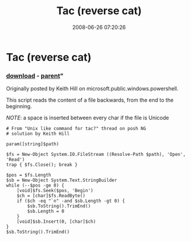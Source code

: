 ﻿---
pid:            433
parent:         432
children:       
poster:         halr9000
title:          Tac (reverse cat)
date:           2008-06-26 07:20:26
format:         posh
---

# Tac (reverse cat)

### [download](433.ps1) - [parent](432.md)"

Originally posted by Keith Hill on microsoft.public.windows.powershell.

This script reads the content of a file backwards, from the end to the beginning.

*NOTE*: a space is inserted between every char if the file is Unicode

```posh
# From "Unix like command for tac?" thread on posh NG
# solution by Keith Hill

param([string]$path)

$fs = New-Object System.IO.FileStream ((Resolve-Path $path), 'Open', 'Read')
trap { $fs.Close(); break }

$pos = $fs.Length
$sb = New-Object System.Text.StringBuilder
while (--$pos -ge 0) {
    [void]$fs.Seek($pos, 'Begin')
    $ch = [char]$fs.ReadByte()
    if ($ch -eq "`n" -and $sb.Length -gt 0) {
        $sb.ToString().TrimEnd()
        $sb.Length = 0
    }
    [void]$sb.Insert(0, [char]$ch)
}
$sb.ToString().TrimEnd()
```
